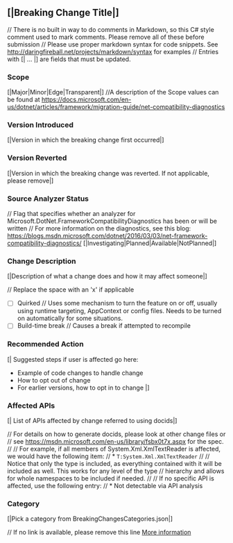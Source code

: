 ## [|Breaking Change Title|]

// There is no built in way to do comments in Markdown, so this C# style comment used to mark comments. Please remove all of these before submission
// Please use proper markdown syntax for code snippets. See http://daringfireball.net/projects/markdown/syntax for examples
// Entries with [| ... |] are fields that must be updated.

### Scope
[|Major|Minor|Edge|Transparent|]
//A description of the Scope values can be found at https://docs.microsoft.com/en-us/dotnet/articles/framework/migration-guide/net-compatibility-diagnostics

### Version Introduced
[|Version in which the breaking change first occurred|]

### Version Reverted
[|Version in which the breaking change was reverted. If not applicable, please remove|]

### Source Analyzer Status
// Flag that specifies whether an analyzer for Microsoft.DotNet.FrameworkCompatibilityDiagnostics has been or will be written
// For more information on the diagnostics, see this blog: https://blogs.msdn.microsoft.com/dotnet/2016/03/03/net-framework-compatibility-diagnostics/
[|Investigating|Planned|Available|NotPlanned|]

### Change Description
[|Description of what a change does and how it may affect someone|]

// Replace the space with an 'x' if applicable
- [ ] Quirked // Uses some mechanism to turn the feature on or off, usually using runtime targeting, AppContext or config files. Needs to be turned on automatically for some situations.
- [ ] Build-time break // Causes a break if attempted to recompile

### Recommended Action
[|
  Suggested steps if user is affected go here:

  - Example of code changes to handle change
  - How to opt out of change
  - For earlier versions, how to opt in to change
|]

### Affected APIs
[| List of APIs affected by change referred to using docids|]

// For details on how to generate docids, please look at other change files or
// see https://msdn.microsoft.com/en-us/library/fsbx0t7x.aspx for the spec.
//
// For example, if all members of System.Xml.XmlTextReader is affected, we would have the following item:
// * `T:System.Xml.XmlTextReader`
//
// Notice that only the type is included, as everything contained with it will be included as well. This works for any level of the type
// hierarchy and allows for whole namespaces to be included if needed.
//
// If no specific API is affected, use the following entry:
//  * Not detectable via API analysis

### Category
[|Pick a category from BreakingChangesCategories.json|]

// If no link is available, please remove this line
[More information]([|LinkForMoreInformation|])

<!--
    ### Original Bug
    Bug link goes here
-->


